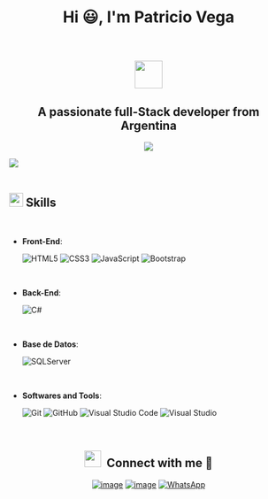 <h1 align="center">
  
  <b>Hi :smiley:, I'm Patricio Vega</b>
 
  <br>
   <img src="https://media.giphy.com/media/hvRJCLFzcasrR4ia7z/giphy.gif" width="50">
</h1>


<h2 align="center">A passionate full-Stack developer from Argentina</h2>
<p align="center">
 <img src="https://readme-typing-svg.herokuapp.com/?lines=Welcome+to+my+GitHub+Profile!&center=true&width=360&height=30">
</p>

<img src="https://user-images.githubusercontent.com/73097560/115834477-dbab4500-a447-11eb-908a-139a6edaec5c.gif"><br><br>

## <img src="https://media2.giphy.com/media/QssGEmpkyEOhBCb7e1/giphy.gif?cid=ecf05e47a0n3gi1bfqntqmob8g9aid1oyj2wr3ds3mg700bl&rid=giphy.gif" width ="25"><b> Skills</b>
<br>

<p align="center">
    
- **Front-End**:

   ![HTML5](https://img.shields.io/badge/HTML5%20-%23E34F26.svg?style=for-the-badge&logo=html5&logoColor=white)
   ![CSS3](https://img.shields.io/badge/CSS%20-%231572B6.svg?style=for-the-badge&logo=css3&logoColor=white)
   ![JavaScript](https://img.shields.io/badge/JavaScript%20-%23F7DF1E.svg?style=for-the-badge&logo=javascript&logoColor=black)
   ![Bootstrap](https://img.shields.io/badge/bootstrap-%238511FA.svg?style=for-the-badge&logo=bootstrap&logoColor=white)
 

<br>

- **Back-End**:


   ![C#](https://img.shields.io/badge/c%23-%23239120.svg?style=for-the-badge&logo=csharp&logoColor=white)

  <br>

- **Base de Datos**:

   ![SQLServer](https://img.shields.io/badge/MySQL-005C84?style=for-the-badge&logo=mysql&logoColor=white)
  
<br>

- **Softwares and Tools**:

    
    ![Git](https://img.shields.io/badge/git-%23F05033.svg?style=for-the-badge&logo=git&logoColor=white)
    ![GitHub](https://img.shields.io/badge/github-%23121011.svg?style=for-the-badge&logo=github&logoColor=white)
    ![Visual Studio Code](https://img.shields.io/badge/Visual%20Studio%20Code-0078d7.svg?style=for-the-badge&logo=visual-studio-code&logoColor=white)
    ![Visual Studio](https://img.shields.io/badge/Visual%20Studio-5C2D91.svg?style=for-the-badge&logo=visual-studio&logoColor=white)
  
   
<br>

</p>
<h2 align="center" > <img src="https://media.giphy.com/media/iY8CRBdQXODJSCERIr/giphy.gif" width="30" height="30" style="margin-right: 10px;">Connect with me 🤝 </h2>
<div align="center">
 
[![image](https://img.shields.io/badge/Instagram-E4405F?style=for-the-badge&logo=instagram&logoColor=white)](https://www.instagram.com/Patricio_vega04/?next=%2F)
[![image](https://img.shields.io/badge/Gmail-D14836?style=for-the-badge&logo=gmail&logoColor=white)](mailto:patriciovega037@gmail.com)
[![WhatsApp](https://img.shields.io/badge/WhatsApp-25D366?style=for-the-badge&logo=whatsapp&logoColor=white)](https://wa.me/543562458323)

</div>
